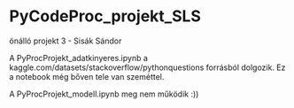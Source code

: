 # PyCodeProc_projekt_SLS
önálló projekt 3 - Sisák Sándor

A PyProcProjekt_adatkinyeres.ipynb a kaggle.com/datasets/stackoverflow/pythonquestions forrásból dolgozik. Ez a notebook még bőven tele van szeméttel.

A PyProcProjekt_modell.ipynb meg nem működik :))
